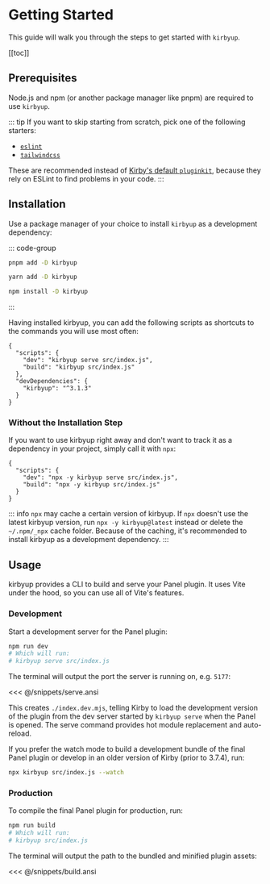 # Getting Started

This guide will walk you through the steps to get started with `kirbyup`.

[[toc]]

## Prerequisites

Node.js and npm (or another package manager like pnpm) are required to use `kirbyup`.

::: tip
If you want to skip starting from scratch, pick one of the following starters:

- [`eslint`](https://github.com/johannschopplich/kirbyup/tree/main/examples/eslint)
- [`tailwindcss`](https://github.com/johannschopplich/kirbyup/tree/main/examples/tailwindcss)

These are recommended instead of [Kirby's default `pluginkit`](https://github.com/getkirby/pluginkit/tree/4-panel), because they rely on ESLint to find problems in your code.
:::

## Installation

Use a package manager of your choice to install `kirbyup` as a development dependency:

::: code-group
  ```bash [pnpm]
  pnpm add -D kirbyup
  ```
  ```bash [yarn]
  yarn add -D kirbyup
  ```
  ```bash [npm]
  npm install -D kirbyup
  ```
:::

Having installed kirbyup, you can add the following scripts as shortcuts to the commands you will use most often:

```json{3-4}
{
  "scripts": {
    "dev": "kirbyup serve src/index.js",
    "build": "kirbyup src/index.js"
  },
  "devDependencies": {
    "kirbyup": "^3.1.3"
  }
}
```

### Without the Installation Step

If you want to use kirbyup right away and don't want to track it as a dependency in your project, simply call it with `npx`:

```json{3-4}
{
  "scripts": {
    "dev": "npx -y kirbyup serve src/index.js",
    "build": "npx -y kirbyup src/index.js"
  }
}
```

::: info
`npx` may cache a certain version of kirbyup. If `npx` doesn't use the latest kirbyup version, run `npx -y kirbyup@latest` instead or delete the `~/.npm/_npx` cache folder.
Because of the caching, it's recommended to install kirbyup as a development dependency.
:::

## Usage

kirbyup provides a CLI to build and serve your Panel plugin. It uses Vite under the hood, so you can use all of Vite's features.

### Development

Start a development server for the Panel plugin:

```bash
npm run dev
# Which will run:
# kirbyup serve src/index.js
```

The terminal will output the port the server is running on, e.g. `5177`:

<<< @/snippets/serve.ansi

This creates `./index.dev.mjs`, telling Kirby to load the development version of the plugin from the dev server started by `kirbyup serve` when the Panel is opened. The serve command provides hot module replacement and auto-reload.

If you prefer the watch mode to build a development bundle of the final Panel plugin or develop in an older version of Kirby (prior to 3.7.4), run:

```bash
npx kirbyup src/index.js --watch
```

### Production

To compile the final Panel plugin for production, run:

```bash
npm run build
# Which will run:
# kirbyup src/index.js
```

The terminal will output the path to the bundled and minified plugin assets:

<<< @/snippets/build.ansi
